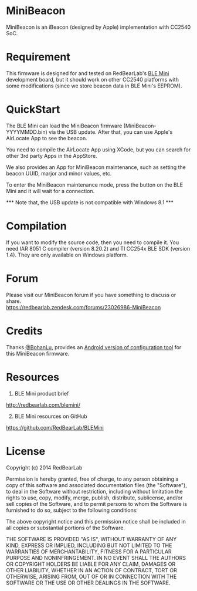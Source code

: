 MiniBeacon
==========

MiniBeacon is an iBeacon (designed by Apple) implementation with CC2540 SoC.


Requirement
===========

This firmware is designed for and tested on RedBearLab's [BLE Mini](http://redbearlab.com/blemini/) development board, but it should work on other CC2540 platforms with some modifications (since we store beacon data in BLE Mini's EEPROM).


QuickStart
==========

The BLE Mini can load the MiniBeacon firmware (MiniBeacon-YYYYMMDD.bin) via the USB update. After that, you can use Apple's AirLocate App to see the beacon.

You need to compile the AirLocate App using XCode, but you can search for other 3rd party Apps in the AppStore.

We also provides an App for MiniBeacon maintenance, such as setting the beacon UUID, marjor and minor values, etc.

To enter the MiniBeacon maintenance mode, press the button on the BLE Mini and it will wait for a connection.

*** Note that, the USB update is not compatible with Windows 8.1 ***


Compilation
===========

If you want to modify the source code, then you need to compile it. You need IAR 8051 C compiler (version 8.20.2) and TI CC254x BLE SDK (version 1.4). They are only available on Windows platform.


Forum
=====

Please visit our MiniBeacon forum if you have something to discuss or share.</br>
https://redbearlab.zendesk.com/forums/23026986-MiniBeacon


Credits
=======

Thanks [@BohanLu](https://github.com/BohanLu), provides an [Android version of configuration tool](https://github.com/BohanLu/NobleAries) for this MiniBeacon firmware.


Resources
=========

1. BLE Mini product brief

  http://redbearlab.com/blemini/

2. BLE Mini resources on GitHub

  https://github.com/RedBearLab/BLEMini


License
=======

Copyright (c) 2014 RedBearLab

Permission is hereby granted, free of charge, to any person obtaining a copy
of this software and associated documentation files (the "Software"), to deal 
in the Software without restriction, including without limitation the rights 
to use, copy, modify, merge, publish, distribute, sublicense, and/or sell
copies of the Software, and to permit persons to whom the Software is
furnished to do so, subject to the following conditions:

The above copyright notice and this permission notice shall be included in all
copies or substantial portions of the Software.

THE SOFTWARE IS PROVIDED "AS IS", WITHOUT WARRANTY OF ANY KIND, EXPRESS OR
IMPLIED, INCLUDING BUT NOT LIMITED TO THE WARRANTIES OF MERCHANTABILITY,
FITNESS FOR A PARTICULAR PURPOSE AND NONINFRINGEMENT. IN NO EVENT SHALL THE
AUTHORS OR COPYRIGHT HOLDERS BE LIABLE FOR ANY CLAIM, DAMAGES OR OTHER 
LIABILITY, WHETHER IN AN ACTION OF CONTRACT, TORT OR OTHERWISE, ARISING FROM,
OUT OF OR IN CONNECTION WITH THE SOFTWARE OR THE USE OR OTHER DEALINGS IN THE
SOFTWARE.
